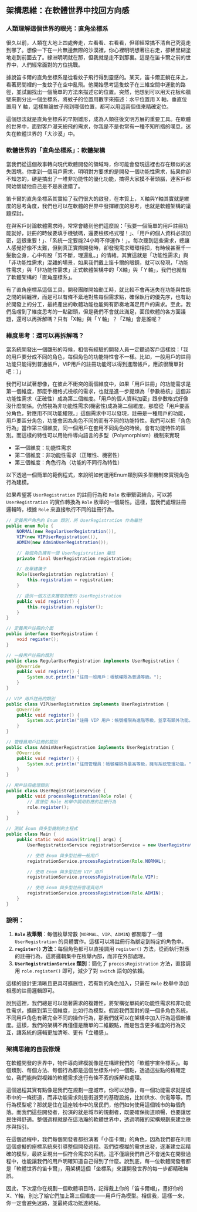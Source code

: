 ## 架構思維：在軟體世界中找回方向感


### 人類理解這個世界的眼光：直角坐標系

很久以前，人類在大地上四處奔走，左看看、右看看，但卻經常搞不清自己究竟走到哪了。想像一下在一片無邊無際的沙漠裡，你心裡明明想著往右走，卻稀里糊塗地走到前面去了。綠洲明明就在那，但我就是走不到那裏。這是在笛卡爾之前的世界中，人們經常面對的方位挑戰。

據說笛卡爾的直角坐標系是從看蚊子飛行得到靈感的。某天，笛卡爾正躺在床上，看著房間裡的一隻蚊子在空中亂飛。他開始思考這隻蚊子在三維空間中運動的路徑，並試圖找出一個簡單的方法來描述它的位置。突然，他想到可以用天花板和牆壁來劃分出一個坐標系，將蚊子的位置用數字來描述：水平位置用 X 軸，垂直位置用 Y 軸，這樣無論蚊子飛到哪個位置，都可以用這兩個值來精確定位。

這個想法就是直角坐標系的早期雛形，成為人類往後文明方展的重要工具。在軟體的世界中，面對客戶漫天紛飛的需求，你我是不是也常有一種不知所措的嘆息，迷失在軟體世界的「大沙漠」中。

### 軟體世界的「直角坐標系」：軟體架構

當我們從這個故事轉向現代軟體開發的領域時，你可能會發現這裡也存在類似的迷失困境。你拿到一個用戶需求，明明對方要求的是開發一個功能性需求，結果你卻不知怎的，硬是搞出了一堆非功能性的優化功能，搞得大家摸不著頭腦，連客戶都開始懷疑他自己是不是表達錯了。

笛卡爾的直角坐標系其實給了我們很大的啟發，在本質上，Ｘ軸與Y軸其實就是維度的思考角度，我們也可以在軟體的世界中發揮維度的思考，也就是軟體架構的議題探討。

在與客戶討論軟體需求時，常常會聽到他們這麼說：「我要一個簡單的用戶註冊功能就好，註冊的時候要填手機號碼，還要檢核格式喔！」、「用戶的個人資料必須加密，這很重要！」、「系統一定要能24小時不停運作！」。每次聽到這些需求，總讓人感覺好像不太難，但到真正實際開發時，卻發現需求環環相扣，有時候甚至千一髮動全身，心中有股「剪不斷，理還亂。」的情緒。其實這就是「功能性需求」與「非功能性需求」混雜的場景，如果我們戴上笛卡爾的眼鏡，就可以發現，「功能性需求」與「非功能性需求」正式軟體架構中的「X軸」與「Ｙ軸」，我們也就有了軟體架構的「直角座標系」。

有了直角座標系這個工具，開發團隊開始動工時，就比較不會再迷失在功能與性能之間的糾纏裡，而是可以有條不紊地對焦每個需求點，確保執行的優先序，也有助於開發上的分工，最終產出的軟體功能也能夠有節奏地滿足用戶的需求。至此，我們品嚐到了維度思考的一點甜頭，但是我們不會就此滿足，面段軟體的各方面議題，還可以再拆解嗎？只有「X軸」與「Ｙ軸」？「Z軸」會是誰呢？


### 維度思考：還可以再拆解嗎？

當系統開發出一個雛形的時候，相信有經驗的開發人員一定聽過客戶這樣說：「我的用戶要分成不同的角色，每個角色的功能特性會不一樣。比如，一般用戶的註冊功能只能得到普通帳戶，VIP用戶的註冊功能可以得到進階帳戶，應該很簡單對吧：）」

我們可以試著想像，在彼此不衝突的兩個維度中，如果「用戶註冊」的功能需求是第一個維度，那麼手機格式檢核的需求，也就是進一步提煉為「參數檢核」這個非功能性需求（正確性）成為第二個維度。「用戶的個人資料加密」跟參數格式好像沒什麼關係。仍然視為非功能性需求(機密性)成為第二個維度。那麼從「用戶要區分角色，對應用不同功能權限。」這個需求中可以發現，註冊是一種用戶的功能，用戶要區分角色，功能會因為角色不同的而有不同的功能特性。我們可以把「角色行為」當作第三個維度，同一個用戶在套用不同角色的時候，會有功能特性的區別。而這樣的特性可以用物件導向語言的多型（Polymorphism）機制來實現

- 第一個維度：功能性需求
- 第二個維度：非功能性需求（正確性、機密性）
- 第三個維度：角色行為（功能的不同行為特性）


以下透過一個簡單的範例程式，來說明如何運用Enum類別與多型機制來實現角色行為建模。

如果希望將 `UserRegistration` 的註冊行為和 `Role` 枚舉緊密結合，可以將 `UserRegistration` 的實作轉換為 `Role` 枚舉的一個屬性。這樣，當我們處理註冊邏輯時，根據 `Role` 來直接執行不同的註冊行為。


```java
// 定義用戶角色的 Enum 類別，將 UserRegistration 作為屬性
public enum Role {
    NORMAL(new RegularUserRegistration()), 
    VIP(new VIPUserRegistration()), 
    ADMIN(new AdminUserRegistration());

    // 每個角色擁有一個 UserRegistration 屬性
    private final UserRegistration registration;

    // 枚舉建構子
    Role(UserRegistration registration) {
        this.registration = registration;
    }

    // 提供一個方法來獲取對應的 UserRegistration
    public void register() {
        this.registration.register();
    }
}

// 定義用戶註冊的介面
public interface UserRegistration {
    void register();
}

// 一般用戶註冊的類別
public class RegularUserRegistration implements UserRegistration {
    @Override
    public void register() {
        System.out.println("註冊一般用戶：帳號權限為普通等級。");
    }
}

// VIP 用戶註冊的類別
public class VIPUserRegistration implements UserRegistration {
    @Override
    public void register() {
        System.out.println("註冊 VIP 用戶：帳號權限為進階等級，並享有額外功能。");
    }
}

// 管理員用戶註冊的類別
public class AdminUserRegistration implements UserRegistration {
    @Override
    public void register() {
        System.out.println("註冊管理員：帳號權限為最高等級，擁有系統管理功能。");
    }
}

// 用戶註冊處理類別
public class UserRegistrationService {
    public void processRegistration(Role role) {
        // 直接從 Role 枚舉中調用對應的註冊行為
        role.register();
    }
}

// 測試 Enum 與多型機制的主程式
public class Main {
    public static void main(String[] args) {
        UserRegistrationService registrationService = new UserRegistrationService();

        // 使用 Enum 與多型註冊一般用戶
        registrationService.processRegistration(Role.NORMAL);

        // 使用 Enum 與多型註冊 VIP 用戶
        registrationService.processRegistration(Role.VIP);

        // 使用 Enum 與多型註冊管理員用戶
        registrationService.processRegistration(Role.ADMIN);
    }
}
```

### 說明：
1. **`Role` 枚舉類**：每個枚舉常數 (`NORMAL`、`VIP`、`ADMIN`) 都關聯了一個 `UserRegistration` 的具體實作。這樣可以將註冊行為綁定到特定的角色中。
2. **`register()` 方法**：每個角色都可以直接調用 `register()` 方法，從而執行對應的註冊行為，這將邏輯集中在枚舉內部，而非在外部處理。
3. **`UserRegistrationService` 類別**：簡化了 `processRegistration` 方法，直接調用 `role.register()` 即可，減少了對 `switch` 語句的依賴。

這樣的設計更清晰且更具可擴展性，若有新的角色加入，只需在 `Role` 枚舉中添加相應的註冊邏輯即可。



說到這裡，我們總是可以隨著需求的複雜性，將架構從單純的功能性需求和非功能性需求，擴展到第三個維度，比如行為模型。假設我們面對的是一個多角色系統，不同用戶角色有著完全不同的操作行為，那我們就可以在架構中加入行為這個新維度。這樣，我們的架構不再僅僅是簡單的二維觀點，而是包含更多維度的行為交互，讓系統的邏輯更加清晰、更有「立體感」。


### 架構思維的自我修煉

在軟體開發的世界中，物件導向建模就像是在構建我們的「軟體宇宙坐標系」。每個類別、每個方法、每個行為都是這個坐標系中的一個點，透過這些點的精確定位，我們能夠對複雜的軟體需求進行有條不紊的拆解和處理。

這個過程其實有點像是我們在規劃一座城市。你可以想像，每一個功能需求就是城市中的一條街道，而非功能需求則是街道旁的基礎設施，比如供水、供電等等。而行為模型呢？那就是住在這座城市中的居民們，他們如何使用這個城市的每個角落。而我們這些開發者，扮演的就是城市的規劃者，既要確保街道順暢，也要讓居民住得舒適。整個過程就是在這浩瀚的軟體世界中，透過明確的架構規劃來建立秩序與指引。

在這個過程中，我們每個開發者都扮演著「小笛卡爾」的角色，因為我們都在利用這個虛擬的座標系統來引導整個開發過程。我們從模糊的需求出發，逐漸建立起精確的模型，最終呈現出一個符合需求的系統。這不僅讓我們自己不會迷失在開發過程中，也能讓我們的用戶明確知道自己得到了什麼。說到底，每一位軟體開發者都是「軟體世界的笛卡爾」，用架構這個「坐標系」來讓開發世界的每一步都精確無誤。

因此，下次當你在規劃一個軟體項目時，記得戴上你的「笛卡爾帽」，畫好你的X、Y軸，別忘了給它們加上第三個維度——用戶行為模型。相信我，這樣一來，你一定會避免迷路，並最終成功抵達終點。